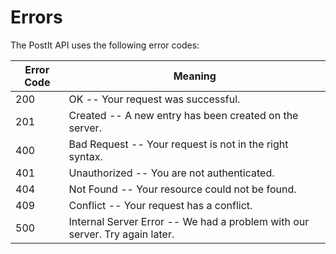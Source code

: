 # Errors

The PostIt API uses the following error codes:


Error Code | Meaning
---------- | -------
200 | OK -- Your request was successful.
201 | Created -- A new entry has been created on the server.
400 | Bad Request -- Your request is not in the right syntax.
401 | Unauthorized -- You are not authenticated.
404 | Not Found -- Your resource could not be found.
409 | Conflict -- Your request has a conflict.
500 | Internal Server Error -- We had a problem with our server. Try again later.

